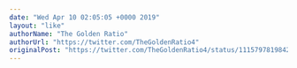 ```yaml
---
date: "Wed Apr 10 02:05:05 +0000 2019"
layout: "like"
authorName: "The Golden Ratio"
authorUrl: "https://twitter.com/TheGoldenRatio4"
originalPost: "https://twitter.com/TheGoldenRatio4/status/1115797819842072576"
---
```

